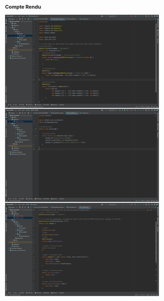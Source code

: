 <h3>Compte Rendu </h3>
<img src="captures/capture1.png">
<img src="captures/capture2.png">
<img src="captures/capture3.png">